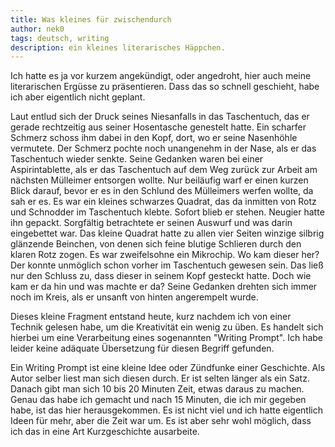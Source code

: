 ```yaml
---
title: Was kleines für zwischendurch
author: nek0
tags: deutsch, writing
description: ein kleines literarisches Häppchen.
---
```


Ich hatte es ja vor kurzem angekündigt, oder angedroht, hier auch meine literarischen Ergüsse zu
präsentieren. Dass das so schnell geschieht, habe ich aber eigentlich nicht geplant.

<div class="scripture with-initial">
Laut entlud sich der Druck seines Niesanfalls in das Taschentuch, das er gerade rechtzeitig aus seiner
Hosentasche genestelt hatte. Ein scharfer Schmerz schoss ihm dabei in den Kopf, dort, wo er seine
Nasenhöhle vermutete. Der Schmerz pochte noch unangenehm in der Nase, als er das Taschentuch wieder
senkte. Seine Gedanken waren bei einer Aspirintablette, als er das Taschentuch auf dem Weg zurück zur
Arbeit am nächsten Mülleimer entsorgen wollte. Nur beiläufig warf er einen kurzen Blick darauf, bevor er
es in den Schlund des Mülleimers werfen wollte, da sah er es.  
Es war ein kleines schwarzes Quadrat, das da inmitten von Rotz und Schnodder im Taschentuch klebte.
Sofort blieb er stehen. Neugier hatte ihn gepackt.  
Sorgfältig betrachtete er seinen Auswurf und was darin eingebettet war. Das kleine Quadrat hatte
zu allen vier Seiten winzige silbrig glänzende Beinchen, von denen sich feine blutige Schlieren durch den
klaren Rotz zogen. Es war zweifelsohne ein Mikrochip.  
Wo kam dieser her? Der konnte unmöglich schon vorher im Taschentuch gewesen sein. Das ließ nur den
Schluss zu, dass dieser in seinem Kopf gesteckt hatte. Doch wie kam er da hin und was machte er da?  
Seine Gedanken drehten sich immer noch im Kreis, als er unsanft von hinten angerempelt wurde.
</div>

Dieses kleine Fragment entstand heute, kurz nachdem ich von einer Technik gelesen habe, um die
Kreativität ein wenig zu üben. Es handelt sich hierbei um eine Verarbeitung eines sogenannten
"Writing Prompt". Ich habe leider keine adäquate Übersetzung für diesen Begriff gefunden.

Ein Writing Prompt ist eine kleine Idee oder Zündfunke einer Geschichte. Als Autor selber liest man sich
diesen durch. Er ist selten länger als ein Satz. Danach gibt man sich 10 bis 20 Minuten Zeit,
etwas daraus zu machen. Genau das habe ich gemacht und nach 15 Minuten, die ich mir gegeben habe, ist
das hier herausgekommen. Es ist nicht viel und ich hatte eigentlich Ideen für mehr, aber die Zeit war um.
Es ist aber sehr wohl möglich, dass ich das in eine Art Kurzgeschichte ausarbeite.
